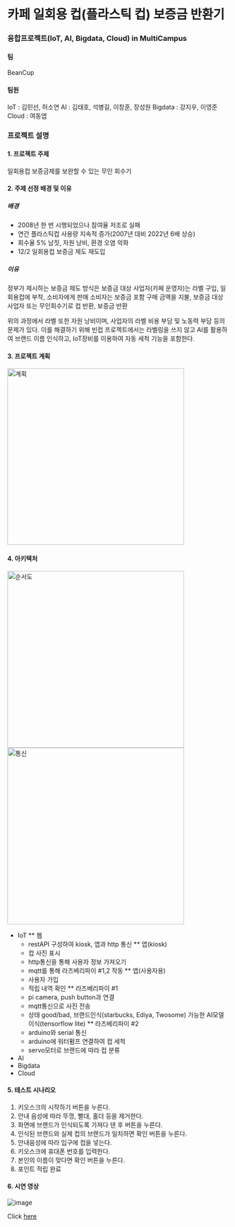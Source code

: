 # 카페 일회용 컵(플라스틱 컵) 보증금 반환기
### 융합프로젝트(IoT, AI, Bigdata, Cloud) in MultiCampus

#### 팀
BeanCup
#### 팀원
IoT : 김민선, 허소연
AI : 김태호, 석병길, 이창훈, 장성원
Bigdata : 강지우, 이영준
Cloud : 여동엽

### 프로젝트 설명
#### 1. 프로젝트 주제
일회용컵 보증금제를 보완할 수 있는 무인 회수기

#### 2. 주제 선정 배경 및 이유
##### 배경
* 2008년 한 번 시행되었으나 참여율 저조로 실패
* 연간 플라스틱컵 사용량 지속적 증가(2007년 대비 2022년 6배 상승)
* 회수율 5% 남짓, 자원 낭비, 환경 오염 악화
* 12/2 일회용컵 보증금 제도 재도입
##### 이유
정부가 제시하는 보증금 제도 방식은 
보증금 대상 사업자(카페 운영자)는 라벨 구입, 일회용컵에 부착, 소비자에게 판매
소비자는 보증금 포함 구매 금액을 지불, 보증금 대상 사업자 또는 무인회수기로 컵 반환, 보증금 반환

위의 과정에서 라벨 또한 자원 낭비이며, 사업자의 라벨 비용 부담 및 노동력 부담 등의 문제가 있다.
이를 해결하기 위해 빈컵 프로젝트에서는 라벨링을 쓰지 않고 AI를 활용하여 브랜드 이름 인식하고, IoT장비를 이용하여 자동 세척 기능을 포함한다. 

#### 3. 프로젝트 계획
<img width="400" alt="계획" src="https://user-images.githubusercontent.com/99372135/181041513-092ec814-4f74-4059-bd4f-05d5ea55b1bd.png">

#### 4. 아키텍처
<img width="400" alt="순서도" src="https://user-images.githubusercontent.com/99372135/181041607-215652b0-9d55-4ca7-a56a-85a3a36788c3.jpg">
<img width="400" alt="통신" src="https://user-images.githubusercontent.com/99372135/181041721-d64d92c4-c5f8-4834-8c39-82eed40b4d60.png">

 * IoT
  ** 웹
     - restAPI 구성하여 kiosk, 앱과 http 통신
  ** 앱(kiosk)
     - 컵 사진 표시
     - http통신을 통해 사용자 정보 가져오기
     - mqtt를 통해 라즈베리파이 #1,2 작동
  ** 앱(사용자용)
     - 사용자 가입
     - 적립 내역 확인
  ** 라즈베리파이 #1
     - pi camera, push button과 연결
     - mqtt통신으로 사진 전송
     - 상태 good/bad, 브랜드인식(starbucks, Ediya, Twosome) 가능한 AI모델 이식(tensorflow lite)
  ** 라즈베리파이 #2
     - arduino와 serial 통신
     - arduino에 워터펌프 연결하여 컵 세척
     - servo모터로 브랜드에 따라 컵 분류
 * AI
 * Bigdata
 * Cloud
 
#### 5. 테스트 시나리오
1. 키오스크의 시작하기 버튼을 누른다.
2. 안내 음성에 따라 뚜껑, 빨대, 홀더 등을 제거한다.
3. 화면에 브랜드가 인식되도록 가져다 댄 후 버튼을 누른다.
4. 인식된 브랜드와 실제 컵의 브랜드가 일치하면 확인 버튼을 누른다.
5. 안내음성에 따라 입구에 컵을 넣는다.
6. 키오스크에 휴대폰 번호를 입력한다.
7. 본인의 이름이 맞다면 확인 버튼을 누른다.
8. 포인트 적립 완료

#### 6. 시연 영상
![image](https://user-images.githubusercontent.com/99372135/181046362-23bc2d5b-b81b-476c-8b03-54cafc31dd6c.png)

Click [here](https://youtu.be/cPqC5afyG90)

